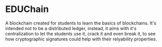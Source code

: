 # EDUChain
A blockchain created for students to learn the basics of blockchains.
It's intended not to be a distributed ledger, instead, it aims with it's centralization to let the students use it, crack it and even break it, to see how cryptographic
signatures could help with their relyability properties.

